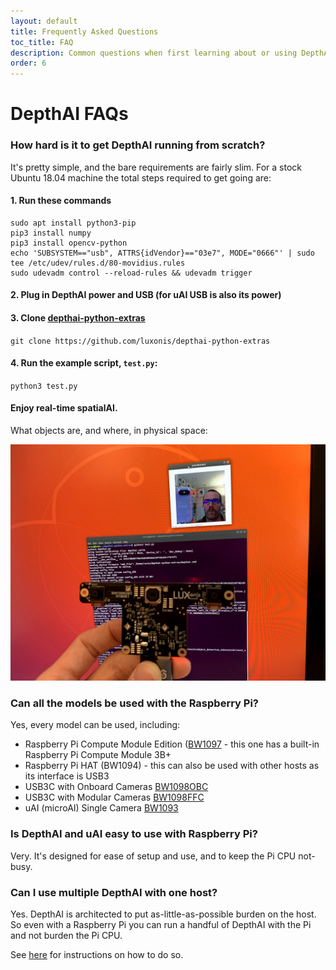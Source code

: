 ```yaml
---
layout: default
title: Frequently Asked Questions
toc_title: FAQ
description: Common questions when first learning about or using DepthAI/uAI.
order: 6
---
```


# DepthAI FAQs

### How hard is it to get DepthAI running from scratch?

It's pretty simple, and the bare requirements are fairly slim.  For a stock Ubuntu 18.04 machine the total steps 
required to get going are:
#### 1. Run these commands

```sudo apt install git
sudo apt install python3-pip
pip3 install numpy
pip3 install opencv-python
echo 'SUBSYSTEM=="usb", ATTRS{idVendor}=="03e7", MODE="0666"' | sudo tee /etc/udev/rules.d/80-movidius.rules
sudo udevadm control --reload-rules && udevadm trigger
```

#### 2. Plug in DepthAI power and USB (for uAI USB is also its power)
#### 3. Clone [depthai-python-extras](https://github.com/luxonis/depthai-python-extras)
`git clone https://github.com/luxonis/depthai-python-extras`

#### 4. Run the example script, `test.py`:
`python3 test.py`

#### Enjoy real-time spatialAI.  
What objects are, and where, in physical space:

![spatial_AI](/images/spatialai.jpg)

### Can all the models be used with the Raspberry Pi?

Yes, every model can be used, including:

 - Raspberry Pi Compute Module Edition ([BW1097](https://shop.luxonis.com/collections/all/products/depthai-rpi-compute-module-edition) - this one has a built-in Raspberry Pi Compute Module 3B+
 - Raspberry Pi HAT (BW1094) - this can also be used with other hosts as its interface is USB3
 - USB3C with Onboard Cameras [BW1098OBC](https://shop.luxonis.com/collections/all/products/bw10980bc)
 - USB3C with Modular Cameras [BW1098FFC](https://shop.luxonis.com/products/depthai-usb3-edition)
 - uAI (microAI) Single Camera [BW1093](https://shop.luxonis.com/collections/all/products/bw1093)
 
 ### Is DepthAI and uAI easy to use with Raspberry Pi? 
 
 Very. It's designed for ease of setup and use, and to keep the Pi CPU not-busy.
 
 ### Can I use multiple DepthAI with one host? 
 
 Yes.  DepthAI is architected to put as-little-as-possible burden on the host.
 So even with a Raspberry Pi you can run a handful of DepthAI with the Pi and not burden the Pi CPU.
 
 See [here](https://docs.luxonis.com/tutorials/multiple_depthai/) for instructions on how to do so.


